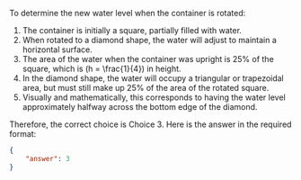 To determine the new water level when the container is rotated:

1. The container is initially a square, partially filled with water.
2. When rotated to a diamond shape, the water will adjust to maintain a horizontal surface.
3. The area of the water when the container was upright is 25% of the square, which is \(h = \frac{1}{4}\) in height.
4. In the diamond shape, the water will occupy a triangular or trapezoidal area, but must still make up 25% of the area of the rotated square.
5. Visually and mathematically, this corresponds to having the water level approximately halfway across the bottom edge of the diamond.

Therefore, the correct choice is Choice 3. Here is the answer in the required format:

```json
{
    "answer": 3
}
```